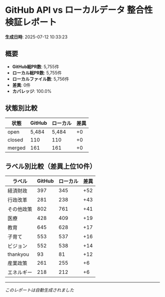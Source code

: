 # GitHub API vs ローカルデータ 整合性検証レポート

**生成日時**: 2025-07-12 10:33:23

## 概要

- **GitHub総PR数**: 5,755件
- **ローカル総PR数**: 5,755件
- **ローカルファイル数**: 5,756件
- **差異**: 0件
- **カバレッジ**: 100.0%

## 状態別比較

| 状態 | GitHub | ローカル | 差異 |
|------|--------|----------|------|
| open | 5,484 | 5,484 | +0 |
| closed | 110 | 110 | +0 |
| merged | 161 | 161 | +0 |

## ラベル別比較（差異上位10件）

| ラベル | GitHub | ローカル | 差異 |
|--------|--------|----------|------|
| 経済財政 | 397 | 345 | +52 |
| 行政改革 | 281 | 238 | +43 |
| その他政策 | 802 | 761 | +41 |
| 医療 | 428 | 409 | +19 |
| 教育 | 645 | 628 | +17 |
| 子育て | 553 | 537 | +16 |
| ビジョン | 552 | 538 | +14 |
| thankyou | 93 | 81 | +12 |
| 産業政策 | 261 | 255 | +6 |
| エネルギー | 218 | 212 | +6 |

---
*このレポートは自動生成されました*
